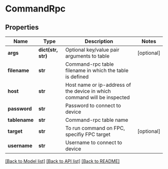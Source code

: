 # CommandRpc

## Properties
Name | Type | Description | Notes
------------ | ------------- | ------------- | -------------
**args** | **dict(str, str)** | Optional key/value pair arguments to table | [optional] 
**filename** | **str** | Command-rpc table filename in which the table is defined | 
**host** | **str** | Host name or ip-address of the device in which command will be inspected | 
**password** | **str** | Password to connect to device | 
**tablename** | **str** | Command-rpc table name | 
**target** | **str** | To run command on FPC, specifiy FPC target | [optional] 
**username** | **str** | Username to connect to device | 

[[Back to Model list]](../README.md#documentation-for-models) [[Back to API list]](../README.md#documentation-for-api-endpoints) [[Back to README]](../README.md)



